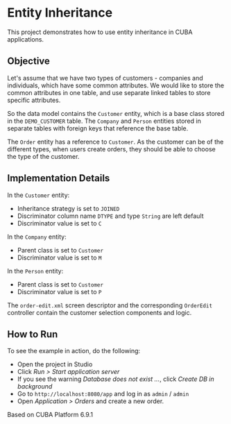 # Entity Inheritance

This project demonstrates how to use entity inheritance in CUBA applications.

## Objective

Let's assume that we have two types of customers - companies and individuals, which have some common attributes. We would like to store the common attributes in one table, and use separate linked tables to store specific attributes.

So the data model contains the `Customer` entity, which is a base class stored in the `DEMO_CUSTOMER` table. The `Company` and `Person` entities stored in separate tables with foreign keys that reference the base table.

The `Order` entity has a reference to `Customer`. As the customer can be of the different types, when users create orders, they should be able to choose the type of the customer.

## Implementation Details

In the `Customer` entity:

* Inheritance strategy is set to `JOINED`
* Discriminator column name `DTYPE` and type `String` are left default
* Discriminator value is set to `C`

In the `Company` entity:

* Parent class is set to `Customer`
* Discriminator value is set to `M`

In the `Person` entity:

* Parent class is set to `Customer`
* Discriminator value is set to `P`

The `order-edit.xml` screen descriptor and the corresponding `OrderEdit` controller contain the customer selection components and logic.

## How to Run

To see the example in action, do the following:

* Open the project in Studio
* Click *Run > Start application server*
* If you see the warning *Database does not exist ...*, click *Create DB in background*
* Go to `http://localhost:8080/app` and log in as `admin` / `admin`
* Open *Application > Orders* and create a new order.

Based on CUBA Platform 6.9.1
